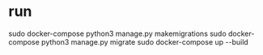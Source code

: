 # run
sudo docker-compose  python3 manage.py makemigrations
sudo docker-compose python3 manage.py migrate
sudo docker-compose up --build
